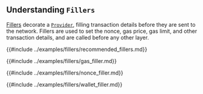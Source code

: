 ## Understanding `Fillers`

[Fillers](https://alloy-rs.github.io/alloy/alloy_provider/fillers/index.html) decorate a [`Provider`](https://alloy-rs.github.io/alloy/alloy_provider/provider/trait/trait.Provider.html), filling transaction details before they are sent to the network. Fillers are used to set the nonce, gas price, gas limit, and other transaction details, and are called before any other layer.

{{#include ../examples/fillers/recommended_fillers.md}}

{{#include ../examples/fillers/gas_filler.md}}

{{#include ../examples/fillers/nonce_filler.md}}

{{#include ../examples/fillers/wallet_filler.md}}